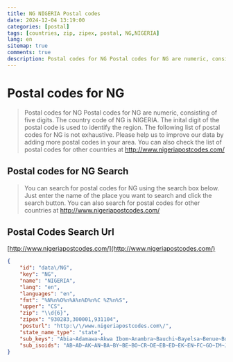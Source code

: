 ```yaml
---
title: NG NIGERIA Postal codes 
date: 2024-12-04 13:19:00
categories: [postal]
tags: [countries, zip, zipex, postal, NG,NIGERIA]
lang: en
sitemap: true
comments: true
description: Postal codes for NG Postal codes for NG are numeric, consisting of five digits. The country code of NG is NIGERIA. The inital digit of the postal code is used to identify the region. The following list of postal codes for NG is not exhaustive. Please help us to improve our data by adding more postal codes in your area. You can also check the list of postal codes for other countries at http://www.nigeriapostcodes.com/
---
```


# Postal codes for NG
> Postal codes for NG Postal codes for NG are numeric, consisting of five digits. The country code of NG is NIGERIA. The inital digit of the postal code is used to identify the region. The following list of postal codes for NG is not exhaustive. Please help us to improve our data by adding more postal codes in your area. You can also check the list of postal codes for other countries at http://www.nigeriapostcodes.com/

## Postal codes for NG Search 
> You can search for postal codes for NG using the search box below. Just enter the name of the place you want to search and click the search button. You can also search for postal codes for other countries at http://www.nigeriapostcodes.com/

## Postal Codes Search Url

[http://www.nigeriapostcodes.com/](http://www.nigeriapostcodes.com/)
```json
{
    "id": "data\/NG",
    "key": "NG",
    "name": "NIGERIA",
    "lang": "en",
    "languages": "en",
    "fmt": "%N%n%O%n%A%n%D%n%C %Z%n%S",
    "upper": "CS",
    "zip": "\\d{6}",
    "zipex": "930283,300001,931104",
    "posturl": "http:\/\/www.nigeriapostcodes.com\/",
    "state_name_type": "state",
    "sub_keys": "Abia~Adamawa~Akwa Ibom~Anambra~Bauchi~Bayelsa~Benue~Borno~Cross River~Delta~Ebonyi~Edo~Ekiti~Enugu~Federal Capital Territory~Gombe~Imo~Jigawa~Kaduna~Kano~Katsina~Kebbi~Kogi~Kwara~Lagos~Nasarawa~Niger~Ogun State~Ondo~Osun~Oyo~Plateau~Rivers~Sokoto~Taraba~Yobe~Zamfara",
    "sub_isoids": "AB~AD~AK~AN~BA~BY~BE~BO~CR~DE~EB~ED~EK~EN~FC~GO~IM~JI~KD~KN~KT~KE~KO~KW~LA~NA~NI~OG~ON~OS~OY~PL~RI~SO~TA~YO~ZA"
}
```
